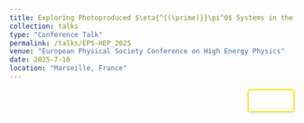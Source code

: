 ```yaml
---
title: Exploring Photoproduced $\eta{^{(\prime)}}\pi^0$ Systems in the Search for Exotic Hadrons at GlueX $ \| \textit{EPS-HEP}$
collection: talks
type: "Conference Talk"
permalink: /talks/EPS-HEP_2025
venue: "European Physical Society Conference on High Energy Physics"
date: 2025-7-10
location: "Marseille, France"
---
```


<div style="display: flex; align-items: flex-start; justify-content: flex-end; border: 2px solid #f9e40c; padding: 10px; border-radius: 5px; width: fit-content; box-shadow: 0 2px 4px rgba(0, 0, 0, 0.1); margin-left: auto;">
  <p style="margin: 0;">
    <a href="https://indico.in2p3.fr/event/33627/contributions/154994/" style="text-decoration: none; color: #ffffff; font-weight: bold;">
      Abstract
    </a>
  </p>
</div>
